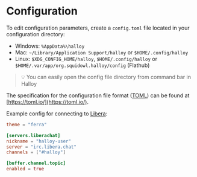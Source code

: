 # Configuration

To edit configuration parameters, create a `config.toml` file located in your configuration directory:

* Windows: `%AppData%\halloy`
* Mac: `~/Library/Application Support/halloy` or `$HOME/.config/halloy`
* Linux: `$XDG_CONFIG_HOME/halloy`, `$HOME/.config/halloy` or `$HOME/.var/app/org.squidowl.halloy/config` (Flathub)

> 💡 You can easily open the config file directory from command bar in Halloy

The specification for the configuration file format ([TOML](https://toml.io/)) can be found at [https://toml.io/](https://toml.io/).

Example config for connecting to [Libera](https://libera.chat/):

```toml
theme = "ferra"

[servers.liberachat]
nickname = "halloy-user"
server = "irc.libera.chat"
channels = ["#halloy"]

[buffer.channel.topic]
enabled = true
```
